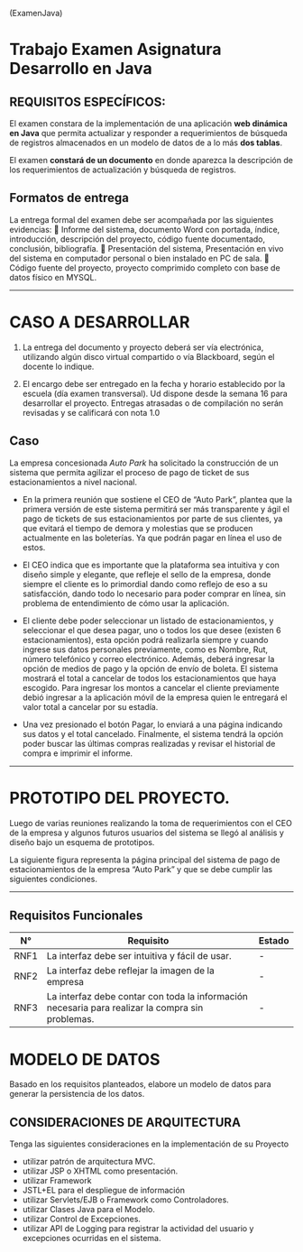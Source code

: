 (ExamenJava)
# Trabajo Examen Asignatura Desarrollo en Java

## REQUISITOS ESPECÍFICOS: 
 
El examen constara de la implementación de una aplicación **web dinámica en Java** que permita actualizar y responder a requerimientos de búsqueda de registros almacenados en un modelo de datos de a lo más **dos tablas**. 
 
El examen **constará de un documento** en donde aparezca la descripción de los requerimientos de actualización y búsqueda de registros. 

 
## Formatos de entrega 
 
La entrega formal del examen debe ser acompañada por las siguientes evidencias:  Informe del sistema, documento Word con portada, índice, introducción, descripción del proyecto, código fuente documentado, conclusión, bibliografía.  Presentación del sistema, Presentación en vivo del sistema en computador personal o bien instalado en PC de sala.  Código fuente del proyecto, proyecto comprimido completo con base de datos físico en MYSQL. 

***

 # CASO A DESARROLLAR  
 
1. La entrega del documento y proyecto deberá ser vía electrónica, utilizando algún disco virtual compartido o vía Blackboard, según el docente lo indique. 
 
2. El encargo debe ser entregado en la fecha y horario establecido por la escuela (día examen transversal). Ud dispone desde la semana 16 para desarrollar el proyecto. Entregas atrasadas o de compilación no serán revisadas y se calificará con nota 1.0 
 
## Caso 
La empresa concesionada *Auto Park* ha solicitado la construcción de un sistema que permita agilizar el proceso de pago de ticket de sus estacionamientos a nivel nacional. 
 
* En la primera reunión que sostiene el CEO de “Auto Park”, plantea que la primera versión de este sistema permitirá ser más transparente y ágil el pago de tickets de sus estacionamientos por parte de sus clientes, ya que evitará el tiempo de demora y molestias que se producen actualmente en las boleterías. Ya que podrán pagar en línea el uso de estos. 
 
* El CEO indica que es importante que la plataforma sea intuitiva y con diseño simple y elegante, que refleje el sello de la empresa, donde siempre el cliente es lo primordial dando como reflejo de eso a su satisfacción, dando todo lo necesario para poder comprar en línea, sin problema de entendimiento de cómo usar la aplicación. 
 
* El cliente debe poder seleccionar un listado de estacionamientos, y seleccionar el que desea pagar, uno o todos los que desee (existen 6 estacionamientos), esta opción podrá realizarla siempre y cuando ingrese sus datos personales previamente, como es Nombre, Rut, número telefónico y correo electrónico. Además, deberá ingresar la opción de medios de pago y la opción de envío de boleta. El sistema mostrará el total a cancelar de todos los estacionamientos que haya escogido. Para ingresar los montos a cancelar el cliente previamente debió ingresar a la aplicación móvil de la empresa quien le entregará el valor total a cancelar por su estadía. 
 
* Una vez presionado el botón Pagar, lo enviará a una página indicando sus datos y el total cancelado. Finalmente, el sistema tendrá la opción poder buscar las últimas compras realizadas y revisar el historial de compra e imprimir el informe. 

*** 
 # PROTOTIPO DEL PROYECTO. 
 
Luego de varias reuniones realizando la toma de requerimientos con el CEO de la empresa y algunos futuros usuarios del sistema se llegó al análisis y diseño bajo un esquema de prototipos. 
 
La siguiente figura representa la página principal del sistema de pago de estacionamientos de la empresa “Auto Park” y que se debe cumplir las siguientes condiciones. 

***

 ## Requisitos Funcionales

N° | Requisito | Estado
-- | -- | --
RNF1  | La interfaz debe ser intuitiva y fácil de usar.  | - 
RNF2  | La interfaz debe reflejar la imagen de la empresa| - 
RNF3  | La interfaz debe contar con toda la información necesaria para realizar la compra sin problemas. | -
 
 # MODELO DE DATOS 
 
Basado en los requisitos planteados, elabore un modelo de datos para generar la persistencia de los datos. 
 
## CONSIDERACIONES DE ARQUITECTURA 
 
Tenga las siguientes consideraciones en la implementación de su Proyecto 
 
* utilizar patrón de arquitectura MVC. 
* utilizar JSP o XHTML como presentación. 
* utilizar Framework 
* JSTL+EL para el despliegue de información 
* utilizar Servlets/EJB o Framework  como Controladores. 
* utilizar Clases Java para el Modelo. 
* utilizar Control de Excepciones. 
* utilizar API de Logging para registrar la actividad del usuario y excepciones ocurridas en el sistema.



